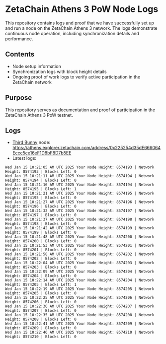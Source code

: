 # ZetaChain Athens 3 PoW Node Logs
This repository contains logs and proof that we have successfully set up and run a node on the ZetaChain Athens 3 network. The logs demonstrate continuous node operation, including synchronization details and performance.

## Contents
- Node setup information
- Synchronization logs with block height details
- Ongoing proof of work logs to verify active participation in the ZetaChain network

## Purpose
This repository serves as documentation and proof of participation in the ZetaChain Athens 3 PoW testnet.

## Logs

- [Third Bunny](https://thirdbunny.xyz/) node: https://athens.explorer.zetachain.com/address/0x225254d35dE666064Eccc5ce16eF1D8bF8D7b5EE
- Latest logs:
```
Wed Jan 15 10:21:05 AM UTC 2025 Your Node Height: 8574193 | Network Height: 8574193 | Blocks Left: 0
Wed Jan 15 10:21:11 AM UTC 2025 Your Node Height: 8574194 | Network Height: 8574194 | Blocks Left: 0
Wed Jan 15 10:21:16 AM UTC 2025 Your Node Height: 8574194 | Network Height: 8574195 | Blocks Left: 1
Wed Jan 15 10:21:21 AM UTC 2025 Your Node Height: 8574195 | Network Height: 8574195 | Blocks Left: 0
Wed Jan 15 10:21:27 AM UTC 2025 Your Node Height: 8574196 | Network Height: 8574196 | Blocks Left: 0
Wed Jan 15 10:21:32 AM UTC 2025 Your Node Height: 8574197 | Network Height: 8574197 | Blocks Left: 0
Wed Jan 15 10:21:37 AM UTC 2025 Your Node Height: 8574198 | Network Height: 8574198 | Blocks Left: 0
Wed Jan 15 10:21:42 AM UTC 2025 Your Node Height: 8574199 | Network Height: 8574199 | Blocks Left: 0
Wed Jan 15 10:21:48 AM UTC 2025 Your Node Height: 8574200 | Network Height: 8574200 | Blocks Left: 0
Wed Jan 15 10:21:53 AM UTC 2025 Your Node Height: 8574201 | Network Height: 8574201 | Blocks Left: 0
Wed Jan 15 10:21:58 AM UTC 2025 Your Node Height: 8574202 | Network Height: 8574202 | Blocks Left: 0
Wed Jan 15 10:22:04 AM UTC 2025 Your Node Height: 8574203 | Network Height: 8574203 | Blocks Left: 0
Wed Jan 15 10:22:09 AM UTC 2025 Your Node Height: 8574204 | Network Height: 8574204 | Blocks Left: 0
Wed Jan 15 10:22:14 AM UTC 2025 Your Node Height: 8574204 | Network Height: 8574205 | Blocks Left: 1
Wed Jan 15 10:22:19 AM UTC 2025 Your Node Height: 8574205 | Network Height: 8574205 | Blocks Left: 0
Wed Jan 15 10:22:25 AM UTC 2025 Your Node Height: 8574206 | Network Height: 8574206 | Blocks Left: 0
Wed Jan 15 10:22:30 AM UTC 2025 Your Node Height: 8574207 | Network Height: 8574207 | Blocks Left: 0
Wed Jan 15 10:22:35 AM UTC 2025 Your Node Height: 8574208 | Network Height: 8574208 | Blocks Left: 0
Wed Jan 15 10:22:41 AM UTC 2025 Your Node Height: 8574209 | Network Height: 8574209 | Blocks Left: 0
Wed Jan 15 10:22:46 AM UTC 2025 Your Node Height: 8574210 | Network Height: 8574210 | Blocks Left: 0
```
